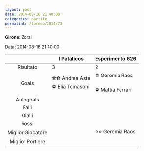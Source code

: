 ```yaml
---
layout: post
date: 2014-08-16 21:40:00
categories: partite
permalink: /torneo/2014/73
---
```

**Girone**: Zorzi

Data: 2014-08-16 21:40:00

| | I Pataticos | Esperimento 626 |
|:-----:|-----|-----|
Risultato|3|2
Goals|⚽⚽ Andrea Aste<br/>⚽ Elia Tomasoni|⚽ Geremia Raos<br/><br/>⚽ Mattia Ferrari<br/>
Autogoals||
Falli||
Gialli||
Rossi||
Miglior Giocatore||⭐⭐ Geremia Raos<br/>
Miglior Portiere||